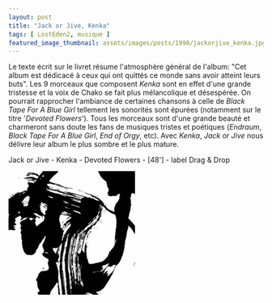 ```yaml
---
layout: post
title: "Jack or Jive, Kenka"
tags: [ LostEden2, musique ]
featured_image_thumbnail: assets/images/posts/1998/jackorjive_kenka.jpg
--- 
```


Le texte écrit sur le livret résume l'atmosphère général de l'album: "Cet album est dédicacé à ceux qui ont quittés ce monde sans avoir atteint leurs buts". Les 9 morceaux que composent *Kenka* sont en effet d'une grande tristesse et la voix de Chako se fait plus mélancolique et désespérée. On pourrait rapprocher l'ambiance de certaines chansons à celle de *Black Tape For A Blue Girl* tellement les sonorités sont épurées (notamment sur le titre '*Devoted Flowers*'). Tous les morceaux sont d'une grande beauté et charmeront sans doute les fans de musiques tristes et poétiques (*Endraum*, *Black Tape For A Blue Girl*, *End of Orgy*, etc). Avec *Kenka*, *Jack or Jive* nous délivre leur album le plus sombre et le plus mature.

Jack or Jive - Kenka - Devoted Flowers - [48'] - label Drag & Drop

![Image](assets/images/posts/1998/jackorjive_kenka.jpg)